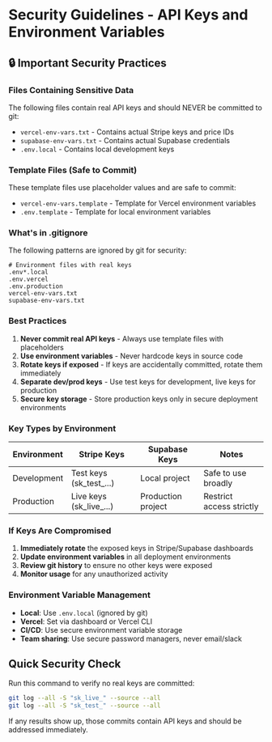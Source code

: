 # Security Guidelines - API Keys and Environment Variables

## 🔒 Important Security Practices

### Files Containing Sensitive Data
The following files contain real API keys and should NEVER be committed to git:

- `vercel-env-vars.txt` - Contains actual Stripe keys and price IDs
- `supabase-env-vars.txt` - Contains actual Supabase credentials  
- `.env.local` - Contains local development keys

### Template Files (Safe to Commit)
These template files use placeholder values and are safe to commit:

- `vercel-env-vars.template` - Template for Vercel environment variables
- `.env.template` - Template for local environment variables

### What's in .gitignore
The following patterns are ignored by git for security:

```
# Environment files with real keys
.env*.local
.env.vercel  
.env.production
vercel-env-vars.txt
supabase-env-vars.txt
```

### Best Practices

1. **Never commit real API keys** - Always use template files with placeholders
2. **Use environment variables** - Never hardcode keys in source code
3. **Rotate keys if exposed** - If keys are accidentally committed, rotate them immediately
4. **Separate dev/prod keys** - Use test keys for development, live keys for production
5. **Secure key storage** - Store production keys only in secure deployment environments

### Key Types by Environment

| Environment | Stripe Keys | Supabase Keys | Notes |
|-------------|-------------|---------------|-------|
| Development | Test keys (sk_test_...) | Local project | Safe to use broadly |
| Production | Live keys (sk_live_...) | Production project | Restrict access strictly |

### If Keys Are Compromised

1. **Immediately rotate** the exposed keys in Stripe/Supabase dashboards
2. **Update environment variables** in all deployment environments
3. **Review git history** to ensure no other keys were exposed
4. **Monitor usage** for any unauthorized activity

### Environment Variable Management

- **Local**: Use `.env.local` (ignored by git)
- **Vercel**: Set via dashboard or Vercel CLI
- **CI/CD**: Use secure environment variable storage
- **Team sharing**: Use secure password managers, never email/slack

## Quick Security Check

Run this command to verify no real keys are committed:

```bash
git log --all -S "sk_live_" --source --all
git log --all -S "sk_test_" --source --all
```

If any results show up, those commits contain API keys and should be addressed immediately.
